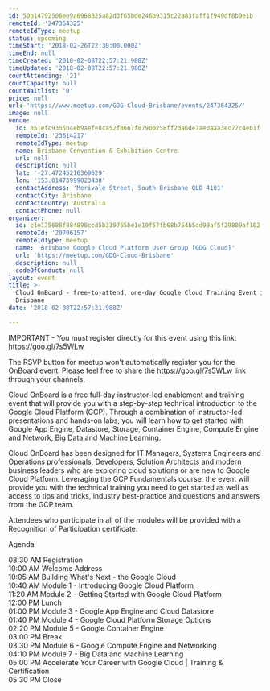 ```yaml
---
id: 50b14792506ee9a6968825a82d3f65bde246b9315c22a83faff1f949df8b9e1b
remoteId: '247364325'
remoteIdType: meetup
status: upcoming
timeStart: '2018-02-26T22:30:00.000Z'
timeEnd: null
timeCreated: '2018-02-08T22:57:21.988Z'
timeUpdated: '2018-02-08T22:57:21.988Z'
countAttending: '21'
countCapacity: null
countWaitlist: '0'
price: null
url: 'https://www.meetup.com/GDG-Cloud-Brisbane/events/247364325/'
image: null
venue:
  id: 851efc9355b4eb9aefe8ca52f8667f87900258ff2da6de7ae0aaa3ec77c4e01f
  remoteId: '23614217'
  remoteIdType: meetup
  name: Brisbane Convention & Exhibition Centre
  url: null
  description: null
  lat: '-27.47245216369629'
  lon: '153.01473999023438'
  contactAddress: 'Merivale Street, South Brisbane QLD 4101'
  contactCity: Brisbane
  contactCountry: Australia
  contactPhone: null
organizer:
  id: c1e175688f884898ccd5b339765be1e19f57fb68b754b5cd99af5f29809af102
  remoteId: '20706157'
  remoteIdType: meetup
  name: 'Brisbane Google Cloud Platform User Group [GDG Cloud]'
  url: 'https://meetup.com/GDG-Cloud-Brisbane'
  description: null
  codeOfConduct: null
layout: event
title: >-
  Cloud OnBoard - free-to-attend, one-day Google Cloud Training Event in
  Brisbane
date: '2018-02-08T22:57:21.988Z'

---
```

<p>IMPORTANT - You must register directly for this event using this link: <a href="https://goo.gl/7s5WLw" class="linkified">https://goo.gl/7s5WLw</a></p> <p>The RSVP button for meetup won't automatically register you for the OnBoard event. Please feel free to share the <a href="https://goo.gl/7s5WLw" class="linkified">https://goo.gl/7s5WLw</a> link through your channels.</p> <p>Cloud OnBoard is a free full-day instructor-led enablement and training event that will provide you with a step-by-step technical introduction to the Google Cloud Platform (GCP). Through a combination of instructor-led presentations and hands-on labs, you will learn how to get started with Google App Engine, Datastore, Storage, Container Engine, Compute Engine and Network, Big Data and Machine Learning.</p> <p>Cloud OnBoard has been designed for IT Managers, Systems Engineers and Operations professionals, Developers, Solution Architects and modern business leaders who are exploring cloud solutions or are new to Google Cloud Platform. Leveraging the GCP Fundamentals course, the event will provide you with the technical training you need to get started as well as access to tips and tricks, industry best-practice and questions and answers from the GCP team.</p> <p>Attendees who participate in all of the modules will be provided with a Recognition of Participation certificate.</p> <p>Agenda</p> <p>08:30 AM Registration<br/>10:00 AM Welcome Address<br/>10:05 AM Building What's Next - the Google Cloud<br/>10:40 AM Module 1 - Introducing Google Cloud Platform<br/>11:20 AM Module 2 - Getting Started with Google Cloud Platform<br/>12:00 PM Lunch<br/>01:00 PM Module 3 - Google App Engine and Cloud Datastore<br/>01:40 PM Module 4 - Google Cloud Platform Storage Options<br/>02:20 PM Module 5 - Google Container Engine<br/>03:00 PM Break<br/>03:30 PM Module 6 - Google Compute Engine and Networking<br/>04:10 PM Module 7 - Big Data and Machine Learning<br/>05:00 PM Accelerate Your Career with Google Cloud | Training &amp; Certification<br/>05:30 PM Close</p>
